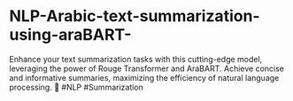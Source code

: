 # NLP-Arabic-text-summarization-using-araBART-
Enhance your text summarization tasks with this cutting-edge model, leveraging the power of Rouge Transformer and AraBART. Achieve concise and informative summaries, maximizing the efficiency of natural language processing. 🚀 #NLP #Summarization
